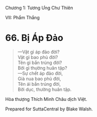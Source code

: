  

Chương 1: Tương Ưng Chư Thiên

VII: Phẩm Thắng

# 66\. Bị Áp Ðảo

> —Vật gì áp đảo đời?  
> Vật gì bao phủ đời?  
> Tên gì bắn trúng đời?  
> Bởi gì thường huân tập?  
> —Sự chết áp đảo đời,  
> Già nua bao phủ đời,  
> Tên ái bắn trúng đời,  
> Bởi dục, thường huân tập.

Hòa thượng Thích Minh Châu dịch Việt.

Prepared for SuttaCentral by Blake Walsh.